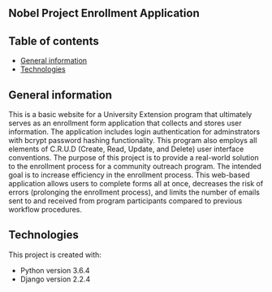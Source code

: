 ## Nobel Project Enrollment Application

## Table of contents
* [General information](#general-information)
* [Technologies](#technologies)

## General information
This is a basic website for a University Extension program that ultimately serves as an enrollment form application that collects and stores user information. The application includes login authentication for adminstrators with bcrypt password hashing functionality. This program also employs all elements of C.R.U.D (Create, Read, Update, and Delete) user interface conventions. The purpose of this project is to provide a real-world solution to the enrollment process for a community outreach program. The intended goal is to increase efficiency in the enrollment process. This web-based application allows users to complete forms all at once, decreases the risk of errors (prolonging the enrollment process), and limits the number of emails sent to and received from program participants compared to previous workflow procedures.  

## Technologies
This project is created with:
* Python version 3.6.4
* Django version 2.2.4



